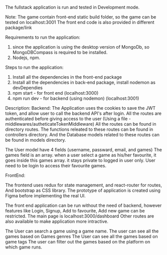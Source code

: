 The fullstack application is run and tested in Development mode.

Note:
The game contain front-end static build folder, so the game can be tested on localhost:3001
The front end code is also provided in different package/link


Requirements to run the application:
1. since the application is using the desktop version of MongoDb, so MongoDBCompass is required to be installed.
2. Nodejs, npm.

Steps to run the application: 
1. Install all the dependencies in the front-end package
2. Install all the dependencies in back-end package, install nodemon as devDependies
3. npm start - for front end (localhost:3000)
4. npm run dev - for backend (using nodemon) (localhost:3001)

Description:
Backend: 
The Application uses the cookies to save the JWT token, and allow user to call the backend API's after login.
All the routes are authenticated before giving access to the user (Using a file - middlewares/autheticateTokenMiddleware)
All the routes can be found in directory routes. 
The functions releated to these routes can be found in controllers directory. 
And the Database models related to these routes can be found in models directory.

The User model have 4 fields  (username, passward, email, and games)
The games field is an array. when a user select a game as his/her favourite, it goes inside this games array. it stays private to logged in user only.
User need to be login to access their favourite games.


FrontEnd:

The frontend uses redux for state management, and react-router for routes, And bootstrap as CSS library.
The prototype of application is created using Figma before implementing the real UI.

The front end application can be run without the need of backend, however features like Login, Signup, Add to favourite, Add new game can be restricted.
The main page is localhost:3000/dashboard
Other routes are also available to make application more intractive.

The User can search a game using a game name.
The user can see all the games based on Games genres
The User can see all the games based on game tags
The user can filter out the games based on the platform on which game runs.


